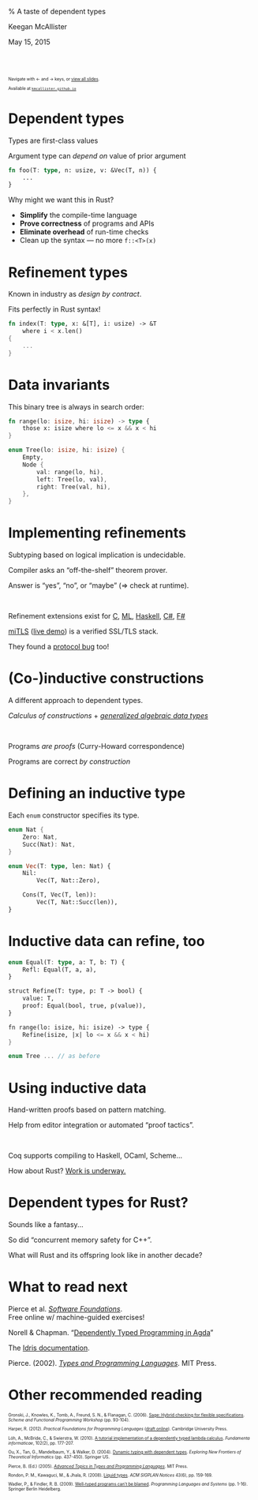 % A taste of dependent types

Keegan McAllister

May 15, 2015

<div style="padding-top: 40px; font-size: 60%">
<p>Navigate with ← and → keys, or <a href="#" id="view-all">view all slides</a>.</p>
<p>Available at <a href="http://kmcallister.github.io/talks/rust/2015-dependent-types/slides.html"><code>kmcallister.github.io</code></a></p>
</div>

# Dependent types

Types are first-class values

Argument type can *depend on* value of prior argument

```rust
fn foo(T: type, n: usize, v: &Vec(T, n)) {
    ...
}
```

Why might we want this in Rust?

* **Simplify** the compile-time language
* **Prove correctness** of programs and APIs
* **Eliminate overhead** of run-time checks
* Clean up the syntax — no more `f::<T>(x)`

# Refinement types

Known in industry as *design by contract*.

Fits perfectly in Rust syntax!

```rust
fn index(T: type, x: &[T], i: usize) -> &T
    where i < x.len()
{
    ...
}
```

# Data invariants

This binary tree is always in search order:

```rust
fn range(lo: isize, hi: isize) -> type {
    those x: isize where lo <= x && x < hi
}

enum Tree(lo: isize, hi: isize) {
    Empty,
    Node {
        val: range(lo, hi),
        left: Tree(lo, val),
        right: Tree(val, hi),
    },
}
```

# Implementing refinements

Subtyping based on logical implication is undecidable.

Compiler asks an &ldquo;off-the-shelf&rdquo; theorem prover.

Answer is &ldquo;yes&rdquo;, &ldquo;no&rdquo;, or &ldquo;maybe&rdquo; (&rArr; check at runtime).

&nbsp;

Refinement extensions exist for [C](http://goto.ucsd.edu/csolve/), [ML](https://www.cs.cmu.edu/~fp/papers/pldi91.pdf), [Haskell](http://goto.ucsd.edu/~rjhala/liquid/haskell/blog/about/), [C#](http://research.microsoft.com/en-us/projects/specsharp/), [F#](http://research.microsoft.com/en-us/projects/f7/)

[miTLS](http://www.mitls.org/wsgi/home) ([live demo](https://www.mitls.org:2443/wsgi/home)) is a verified SSL/TLS stack.

They found a [protocol bug](https://www.secure-resumption.com/) too!

# (Co-)inductive constructions

A different approach to dependent types.

*Calculus of constructions* + [*generalized algebraic data types*](http://downloads.haskell.org/~ghc/latest/docs/html/users_guide/data-type-extensions.html#gadt)

&nbsp;

Programs *are proofs* (Curry-Howard correspondence)

Programs are correct *by construction*

# Defining an inductive type

Each `enum` constructor specifies its type.

```rust
enum Nat {
    Zero: Nat,
    Succ(Nat): Nat,
}

enum Vec(T: type, len: Nat) {
    Nil:
        Vec(T, Nat::Zero),

    Cons(T, Vec(T, len)):
        Vec(T, Nat::Succ(len)),
}
```

# Inductive data can refine, too

```rust
enum Equal(T: type, a: T, b: T) {
    Refl: Equal(T, a, a),
}

struct Refine(T: type, p: T -> bool) {
    value: T,
    proof: Equal(bool, true, p(value)),
}

fn range(lo: isize, hi: isize) -> type {
    Refine(isize, |x| lo <= x && x < hi)
}

enum Tree ... // as before
```

# Using inductive data

Hand-written proofs based on pattern matching.

Help from editor integration or automated &ldquo;proof tactics&rdquo;.

&nbsp;

Coq supports compiling to Haskell, OCaml, Scheme...

How about Rust? [Work is underway.](https://github.com/rust-lang/rfcs/issues/667)

# Dependent types for Rust?

Sounds like a fantasy...

So did &ldquo;concurrent memory safety for C++&rdquo;.

What will Rust and its offspring look like in another decade?

# What to read next

Pierce et al. [*Software Foundations*](http://www.cis.upenn.edu/~bcpierce/sf/current/index.html).<br/>Free online w/ machine-guided exercises!

Norell & Chapman. &ldquo;[Dependently Typed Programming in Agda](http://www.cse.chalmers.se/~ulfn/darcs/AFP08/LectureNotes/AgdaIntro.pdf)&rdquo;

The [Idris documentation](http://www.idris-lang.org/documentation/).

Pierce. (2002). [*Types and Programming Languages*](https://www.cis.upenn.edu/~bcpierce/tapl/). MIT Press.

# Other recommended reading

<div style="font-size: 60%;">

<p>Gronski, J., Knowles, K., Tomb, A., Freund, S. N., & Flanagan, C. (2006). <a href="http://kennknowles.com/research/gronski-knowles-tomb-flanagan-freund.tr.06.sage.pdf">Sage: Hybrid checking for flexible specifications</a>. <i>Scheme and Functional Programming Workshop</i> (pp. 93-104).</p>

<p>Harper, R. (2012). <i>Practical Foundations for Programming Languages</i> (<a href="http://www.cs.cmu.edu/~rwh/plbook/book.pdf">draft online</a>). Cambridge University Press.</p>

<p>Löh, A., McBride, C., & Swierstra, W. (2010). <a href="http://www.andres-loeh.de/LambdaPi/">A tutorial implementation of a dependently typed lambda calculus</a>. <i>Fundamenta informaticae</i>, 102(2), pp. 177-207.</p>

<p>Ou, X., Tan, G., Mandelbaum, Y., & Walker, D. (2004). <a href="https://www.cs.princeton.edu/~dpw/papers/DTDT-tr.pdf">Dynamic typing with dependent types</a>. <i>Exploring New Frontiers of Theoretical Informatics</i> (pp. 437-450). Springer US.</p>

<p>Pierce, B. (Ed.) (2005). <a href="https://www.cis.upenn.edu/~bcpierce/attapl/"><i>Advanced Topics in Types and Programming Languages</i></a>. MIT Press.</p>

<p>Rondon, P. M., Kawaguci, M., & Jhala, R. (2008). <a href="http://goto.ucsd.edu/~rjhala/liquid/liquid_types_techrep.pdf">Liquid types</a>. <i>ACM SIGPLAN Notices</i> 43(6), pp. 159-169.</p>

<p>Wadler, P., & Findler, R. B. (2009). <a href="https://www.era.lib.ed.ac.uk/bitstream/handle/1842/3685/Well-typed%20programs%20can%20t%20be%20blamed.pdf?sequence=2">Well-typed programs can’t be blamed</a>. <i>Programming Languages and Systems</i> (pp. 1-16). Springer Berlin Heidelberg.</p>

</div>
